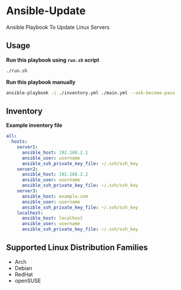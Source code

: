 # Ansible-Update

Ansible Playbook To Update Linux Servers

## Usage

**Run this playbook using `run.sh` script**

```bash
./run.sh
```

**Run this playbook manually**

```bash
ansible-playbook -i ./inventory.yml ./main.yml --ask-become-pass
```

## Inventory

**Example inventory file**

```yml
all:
  hosts:
    server1:
      ansible_host: 192.168.2.1
      ansible_user: username
      ansible_ssh_private_key_file: ~/.ssh/ssh_key
    server2:
      ansible_host: 192.168.2.2
      ansible_user: username
      ansible_ssh_private_key_file: ~/.ssh/ssh_key
    server3:
      ansible_host: example.com
      ansible_user: username
      ansible_ssh_private_key_file: ~/.ssh/ssh_key
    localhost:
      ansible_host: localhost
      ansible_user: username
      ansible_ssh_private_key_file: ~/.ssh/ssh_key
```

## Supported Linux Distribution Families

* Arch
* Debian
* RedHat
* openSUSE
